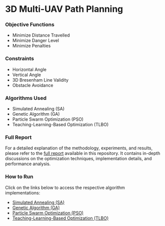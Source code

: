 # 3D Multi-UAV Path Planning  

### Objective Functions  
- Minimize Distance Travelled  
- Minimize Danger Level  
- Minimize Penalties  

### Constraints  
- Horizontal Angle  
- Vertical Angle  
- 3D Bresenham Line Validity  
- Obstacle Avoidance  

### Algorithms Used  
- Simulated Annealing (SA)  
- Genetic Algorithm (GA)  
- Particle Swarm Optimization (PSO)  
- Teaching-Learning-Based Optimization (TLBO)  

### Full Report  
For a detailed explanation of the methodology, experiments, and results, please refer to the [full report](/optimization_paper.pdf) available in this repository. It contains in-depth discussions on the optimization techniques, implementation details, and performance analysis.  

### How to Run  
Click on the links below to access the respective algorithm implementations:  
- [Simulated Annealing (SA)](/SA/SA_Code.py)  
- [Genetic Algorithm (GA)](/GA/GA_Code.py)  
- [Particle Swarm Optimization (PSO)](/PSO/PSO_Code.py)  
- [Teaching-Learning-Based Optimization (TLBO)](/TLBO/TLBO_Code.py)  
